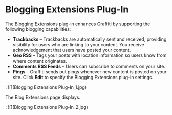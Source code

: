 # Blogging Extensions Plug-In
The Blogging Extensions plug-in enhances Graffiti by supporting the following blogging capabilities: 
* **Trackbacks** – Trackbacks are automatically sent and received, providing visibility for users who are linking to your content. You receive acknowledgement that users have posted your content. 
* **Geo RSS** – Tags your posts with location information so users know from where content originates. 
* **Comments RSS Feeds** – Users can subscribe to comments on your site. 
* **Pings** – Graffiti sends out pings whenever new content is posted on your site. 
Click **Edit** to specify the Blogging Extensions plug-in settings. 

: ![](Blogging Extensions Plug-In_1.jpg)

The Blog Extensions page displays. 

: ![](Blogging Extensions Plug-In_2.jpg)